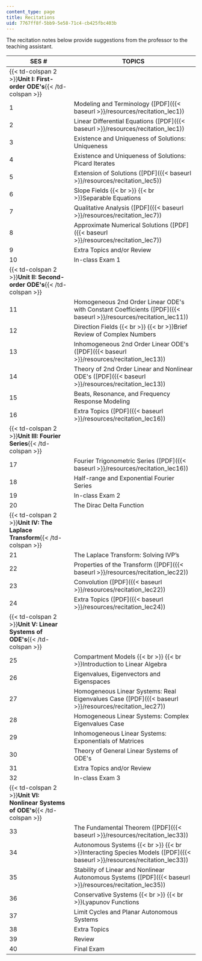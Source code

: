```yaml
---
content_type: page
title: Recitations
uid: 7767ff8f-5bb9-5e58-71c4-cb425fbc403b
---
```


The recitation notes below provide suggestions from the professor to the teaching assistant.

| SES # | TOPICS |
| --- | --- |
| {{< td-colspan 2 >}}**Unit I: First-order ODE's**{{< /td-colspan >}} ||
| 1 | Modeling and Terminology ([PDF]({{< baseurl >}}/resources/recitation_lec1)) |
| 2 | Linear Differential Equations ([PDF]({{< baseurl >}}/resources/recitation_lec1)) |
| 3 | Existence and Uniqueness of Solutions: Uniqueness |
| 4 | Existence and Uniqueness of Solutions: Picard Iterates |
| 5 | Extension of Solutions ([PDF]({{< baseurl >}}/resources/recitation_lec5)) |
| 6 | Slope Fields  {{< br >}}  {{< br >}}Separable Equations |
| 7 | Qualitative Analysis ([PDF]({{< baseurl >}}/resources/recitation_lec7)) |
| 8 | Approximate Numerical Solutions ([PDF]({{< baseurl >}}/resources/recitation_lec7)) |
| 9 | Extra Topics and/or Review |
| 10 | In-class Exam 1 |
| {{< td-colspan 2 >}}**Unit II: Second-order ODE's**{{< /td-colspan >}} ||
| 11 | Homogeneous 2nd Order Linear ODE's with Constant Coefficients ([PDF]({{< baseurl >}}/resources/recitation_lec11)) |
| 12 | Direction Fields  {{< br >}}  {{< br >}}Brief Review of Complex Numbers |
| 13 | Inhomogeneous 2nd Order Linear ODE's ([PDF]({{< baseurl >}}/resources/recitation_lec13)) |
| 14 | Theory of 2nd Order Linear and Nonlinear ODE's ([PDF]({{< baseurl >}}/resources/recitation_lec13)) |
| 15 | Beats, Resonance, and Frequency Response Modeling |
| 16 | Extra Topics ([PDF]({{< baseurl >}}/resources/recitation_lec16)) |
| {{< td-colspan 2 >}}**Unit III: Fourier Series**{{< /td-colspan >}} ||
| 17 | Fourier Trigonometric Series ([PDF]({{< baseurl >}}/resources/recitation_lec16)) |
| 18 | Half-range and Exponential Fourier Series |
| 19 | In-class Exam 2 |
| 20 | The Dirac Delta Function |
| {{< td-colspan 2 >}}**Unit IV: The Laplace Transform**{{< /td-colspan >}} ||
| 21 | The Laplace Transform: Solving IVP’s |
| 22 | Properties of the Transform ([PDF]({{< baseurl >}}/resources/recitation_lec22)) |
| 23 | Convolution ([PDF]({{< baseurl >}}/resources/recitation_lec22)) |
| 24 | Extra Topics ([PDF]({{< baseurl >}}/resources/recitation_lec24)) |
| {{< td-colspan 2 >}}**Unit V: Linear Systems of ODE's**{{< /td-colspan >}} ||
| 25 | Compartment Models  {{< br >}}  {{< br >}}Introduction to Linear Algebra |
| 26 | Eigenvalues, Eigenvectors and Eigenspaces |
| 27 | Homogeneous Linear Systems: Real Eigenvalues Case ([PDF]({{< baseurl >}}/resources/recitation_lec27)) |
| 28 | Homogeneous Linear Systems: Complex Eigenvalues Case |
| 29 | Inhomogeneous Linear Systems: Exponentials of Matrices |
| 30 | Theory of General Linear Systems of ODE's |
| 31 | Extra Topics and/or Review |
| 32 | In-class Exam 3 |
| {{< td-colspan 2 >}}**Unit VI: Nonlinear Systems of ODE's**{{< /td-colspan >}} ||
| 33 | The Fundamental Theorem ([PDF]({{< baseurl >}}/resources/recitation_lec33)) |
| 34 | Autonomous Systems  {{< br >}}  {{< br >}}Interacting Species Models ([PDF]({{< baseurl >}}/resources/recitation_lec33)) |
| 35 | Stability of Linear and Nonlinear Autonomous Systems ([PDF]({{< baseurl >}}/resources/recitation_lec35)) |
| 36 | Conservative Systems  {{< br >}}  {{< br >}}Lyapunov Functions |
| 37 | Limit Cycles and Planar Autonomous Systems |
| 38 | Extra Topics |
| 39 | Review |
| 40 | Final Exam